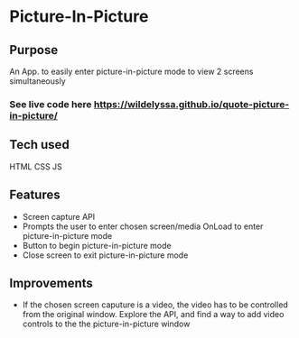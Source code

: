 # Picture-In-Picture

## Purpose
An App. to easily enter picture-in-picture mode to view 2 screens simultaneously

### See live code here <https://wildelyssa.github.io/quote-picture-in-picture/> 

## Tech used
HTML
CSS
JS

## Features
* Screen capture API
* Prompts the user to enter chosen screen/media OnLoad to enter picture-in-picture mode
* Button to begin picture-in-picture mode
* Close screen to exit picture-in-picture mode

## Improvements
* If the chosen screen caputure is a video, the video has to be controlled from the original window. Explore the API, and find a way to add video controls to the the picture-in-picture window

